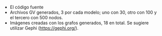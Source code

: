 - El código fuente
- Archivos GV generados, 3 por cada modelo; uno con 30, otro con 100 y el tercero con 500 nodos.
- Imágenes creadas con los grafos generados, 18 en total. Se sugiere utilizar Gephi (https://gephi.org/).
